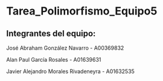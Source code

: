 # Tarea_Polimorfismo_Equipo5

## Integrantes del equipo: 

José Abraham González Navarro - A00369832

Alan Paul García Rosales - A01639631

Javier Alejandro Morales Rivadeneyra - A01632535

